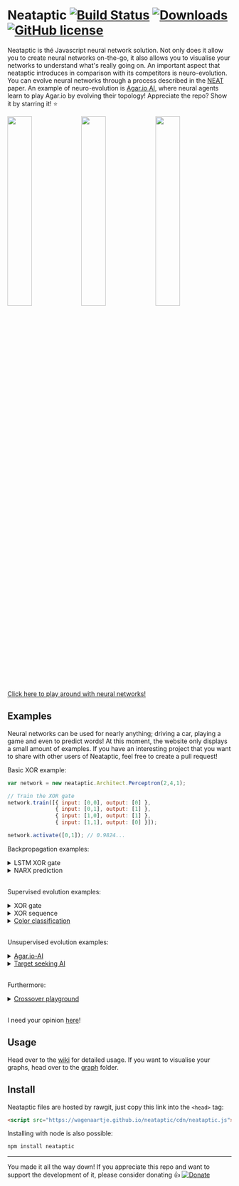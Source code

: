 # Neataptic [![Build Status](https://travis-ci.org/wagenaartje/neataptic.svg?branch=master)](https://travis-ci.org/wagenaartje/neataptic) [![Downloads](https://img.shields.io/npm/dm/neataptic.svg?colorB=ffa500)](https://www.npmjs.com/package/neataptic) [![GitHub license](https://img.shields.io/badge/license-MIT-blue.svg)](https://raw.githubusercontent.com/wagenaartje/neataptic/master/LICENSE)

Neataptic is thé Javascript neural network solution. Not only does it allow you to create neural networks on-the-go, it also allows you
to visualise your networks to understand what's really going on. An important aspect that neataptic introduces in comparison with its
competitors is neuro-evolution. You can evolve neural networks through a process described in the
[NEAT](http://nn.cs.utexas.edu/downloads/papers/stanley.gecco02_1.pdf) paper. An example of neuro-evolution is [Agar.io AI](https://wagenaartje.github.io/neataptic/articles/agario/), where neural agents learn to play Agar.io by evolving their topology! Appreciate the repo? Show it by starring it! :star:

<img src="https://i.gyazo.com/27e8003df60dbbd21e240a53f8ec093a.png" width="33%"/><img src="https://i.gyazo.com/5325ca9217dbca3151a891739548a01d.png" width="33%"/><img src="https://i.gyazo.com/f566d2364af43dd3a78c8926ed204a51.png" width="33%"/>
[Click here to play around with neural networks!](https://wagenaartje.github.io/neataptic/articles/playground/)

## Examples
Neural networks can be used for nearly anything; driving a car, playing a game and even to predict words! At this moment,
the website only displays a small amount of examples. If you have an interesting project that you want to share with other users
of Neataptic, feel free to create a pull request!

Basic XOR example:

```js
var network = new neataptic.Architect.Perceptron(2,4,1);

// Train the XOR gate
network.train([{ input: [0,0], output: [0] },
               { input: [0,1], output: [1] },
               { input: [1,0], output: [1] },
               { input: [1,1], output: [0] }]);

network.activate([0,1]); // 0.9824...
```

Backpropagation examples:

<details> 
<summary>LSTM XOR gate</summary>
<pre>
var network = new neataptic.Architect.LSTM(1,1,1);

// Train the XOR gate (in sequence!)
lstm.train([{ input: [0], output: [0]},
            { input: [1], output: [1]},
            { input: [1], output: [0]},
            { input: [0], output: [1]},
            { input: [0], output: [0]}]);

// It now outputs a high value when input is changed :)
lstm.activate([0]); // 0.0004
lstm.activate([1]); // 0.8994
lstm.activate([1]); // 0.0921
lstm.activate([0]); // 0.9493
lstm.activate([0]); // 0.0332
</pre>
</details>

<details>
<summary>NARX prediction</summary>
<pre>
var narx = new neataptic.Architect.NARX(1, 5, 1, 3, 3);

// Train a sequence: 00100100..
narx.train([
  { input: [0], output: [0] },
  { input: [0], output: [0] },
  { input: [0], output: [1] },
  { input: [1], output: [0] },
  { input: [0], output: [0] },
  { input: [0], output: [0] },
  { input: [0], output: [1] }
]);

narx.activate([0]); // 0.0275
narx.activate([0]); // 0.0370
narx.activate([0]); // 0.8695
</pre>
<a href="https://jsfiddle.net/wagenaartje/1o7t91yk/2/">Run it here yourself</a>
</details>
&zwnj;

Supervised evolution examples:
<details>
<summary>XOR gate</summary>
<pre>
var network = new Network(2,1);

// trainingSet is the same as in the previous example
var results = network.evolve(trainingSet, {
  mutation: Methods.Mutation.FFW,
  equal: true,
  elitism: 5,
  mutationRate: 0.5
});

results.evolved.activate([0,0]); // 0.2413
results.evolved.activate([0,1]); // 1.0000
results.evolved.activate([1,0]); // 0.7663
results.evolved.activate([1,1]); // -0.008
</pre>
</details>

<details>
<summary>XOR sequence</summary>
<pre>
var network = new Network(1,1);

// trainingSet is from previous example
var results = network.evolve(trainingSet, {
  mutation: Methods.Mutation.ALL,
  equal: true,
  popSize: 100,
  elitism: 10,
  amount: 10
});

results.evolved.activate([0]); // 0.0398
results.evolved.activate([1]); // 0.9711
results.evolved.activate([1]); // 0.0008
results.evolved.activate([0]); // 0.9756
results.evolved.activate([0]); // 0.0411
</pre>
</details>

<details>
<summary><a href="https://wagenaartje.github.io/neataptic/articles/classifycolors">Color classification</a></summary>
</details>
&zwnj;

Unsupervised evolution examples:
<details>
<summary><a href="https://wagenaartje.github.io/neataptic/articles/agario/)">Agar.io-AI</a></summary>
</details>
<details>
<summary><a href="https://wagenaartje.github.io/neataptic/articles/targetseeking/)">Target seeking AI</a></summary>
</details>
&zwnj;

Furthermore:
<details>
<summary><a href="https://wagenaartje.github.io/neataptic/articles/crossover/)">Crossover playground</a></summary>
</details>
&zwnj;

I need your opinion [here](https://github.com/wagenaartje/neataptic/issues/15)!

## Usage
Head over to the [wiki](https://github.com/wagenaartje/neataptic/wiki) for detailed usage. If you want to visualise your graphs, head
over to the [graph](https://github.com/wagenaartje/neataptic/tree/master/graph) folder. 

## Install
Neataptic files are hosted by rawgit, just copy this link into the `<head>` tag:
```html
<script src="https://wagenaartje.github.io/neataptic/cdn/neataptic.js"></script>
```

Installing with node is also possible:

```javascript
npm install neataptic
```

<hr>

You made it all the way down! If you appreciate this repo and want to support the development of it, please consider donating :thumbsup:
[![Donate](https://img.shields.io/badge/Donate-PayPal-green.svg)](https://www.paypal.com/cgi-bin/webscr?cmd=_s-xclick&hosted_button_id=CXS3G8NHBYEZE)

